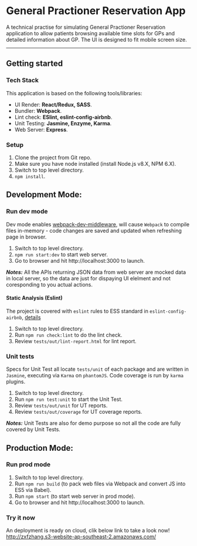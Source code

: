 # General Practioner Reservation App

A technical practise for simulating General Practioner Reservation application to allow patients browsing 
available time slots for GPs and detailed information about GP. The UI is designed to fit mobile screen
size.

---
## Getting started
### Tech Stack
This application is based on the following tools/libraries:
- UI Render: **React/Redux, SASS**.
- Bundler: **Webpack**.
- Lint check: **ESlint, eslint-config-airbnb**.
- Unit Testing: **Jasmine, Enzyme, Karma**.
- Web Server: **Express**.

### Setup
1. Clone the project from Git repo.
2. Make sure you have node installed (install Node.js v8.X, NPM 6.X).
3. Switch to top level directory.
4. `npm install`.

## Development Mode:

### Run dev mode
Dev mode enables [webpack-dev-middleware](https://webpack.js.org/guides/development/#using-webpack-dev-middleware), will cause `Webpack` to compile files in-memory - code changes are saved and updated when refreshing page in browser.

1. Switch to top level directory.
2. `npm run start:dev` to start web server.
3. Go to browser and hit http://localhost:3000 to launch.

**_Notes:_** All the APIs returning JSON data from web server are mocked data in local server, so the data are just for dispaying UI elelment and not coresponding to you actual actions.

#### Static Analysis (Eslint)
The project is covered with `eslint` rules to ESS standard in `eslint-config-airbnb`, [details](https://github.com/airbnb/javascript)

1. Switch to top level directory.
2. Run `npm run check:lint` to do the lint check.
3. Review `tests/out/lint-report.html` for lint report.

### Unit tests
Specs for Unit Test all locate `tests/unit` of each package and are written in `Jasmine`, executing via `Karma` on `phantomJS`. Code coverage is run by `karma` plugins.

1. Switch to top level directory.
2. Run `npm run test:unit` to start the Unit Test.
3. Review `tests/out/unit` for UT reports.
4. Review `tests/out/coverage` for UT coverage reports.

**_Notes:_** Unit Tests are also for demo purpose so not all the code are fully covered by Unit Tests.

## Production Mode:

### Run prod mode
1. Switch to top level directory.
2. Run `npm run build` (to pack web files via Webpack and convert JS into ES5 via Babel).
3. Run `npm start` (to start web server in prod mode).
4. Go to browser and hit http://localhost:3000 to launch.

### Try it now

An deployment is ready on cloud, clik below link to take a look now!
http://zxfzhang.s3-website-ap-southeast-2.amazonaws.com/
